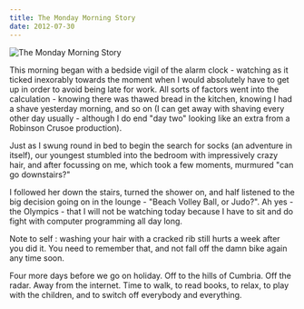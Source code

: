 ```yaml
---
title: The Monday Morning Story
date: 2012-07-30
---
```


![The Monday Morning Story](https://source.unsplash.com/cckf4TsHAuw/1600x900)

This morning began with a bedside vigil of the alarm clock - watching as it ticked inexorably towards the moment when I would absolutely have to get up in order to avoid being late for work. All sorts of factors went into the calculation - knowing there was thawed bread in the kitchen, knowing I had a shave yesterday morning, and so on (I can get away with shaving every other day usually - although I do end "day two" looking like an extra from a Robinson Crusoe production).

Just as I swung round in bed to begin the search for socks (an adventure in itself), our youngest stumbled into the bedroom with impressively crazy hair, and after focussing on me, which took a few moments, murmured "can go downstairs?"

I followed her down the stairs, turned the shower on, and half listened to the big decision going on in the lounge - "Beach Volley Ball, or Judo?". Ah yes - the Olympics - that I will not be watching today because I have to sit and do fight with computer programming all day long.

Note to self : washing your hair with a cracked rib still hurts a week after you did it. You need to remember that, and not fall off the damn bike again any time soon.

Four more days before we go on holiday. Off to the hills of Cumbria. Off the radar. Away from the internet. Time to walk, to read books, to relax, to play with the children, and to switch off everybody and everything.